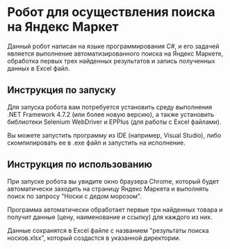 # Робот для осуществления поиска на Яндекс Маркет

Данный робот написан на языке программирования C#, и его задачей является выполнение автоматизированного поиска на Яндекс Маркете, обработка первых трех найденных результатов и запись полученных данных в Excel файл.

## Инструкция по запуску

Для запуска робота вам потребуется установить среду выполнения .NET Framework 4.7.2 (или более новую версию), а также установить библиотеки Selenium WebDriver и EPPlus (для работы с Excel файлами).

Вы можете запустить программу из IDE (например, Visual Studio), либо скомпилировать ее в .exe файл и запустить на исполнение.

## Инструкция по использованию

При запуске робота вы увидите окно браузера Chrome, который будет автоматически заходить на страницу Яндекс Маркета и выполнять поиск по запросу "Носки с дедом морозом".

Программа автоматически обработает первые три найденных товара и получит данные (цену, наименование и ссылку) для каждого из них.

Данные сохранятся в Excel файле с названием "результаты поиска носков.xlsx", который создастся в указанной директории.